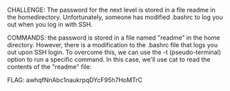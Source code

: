 CHALLENGE: The password for the next level is stored in a file readme in the homedirectory. Unfortunately, someone has modified .bashrc to log you out when you log in with SSH.

COMMANDS: the password is stored in a file named "readme" in the home directory. However, there is a modification to the .bashrc file that logs you out upon SSH login. To overcome this, we can use the -t (pseudo-terminal) option to run a specific command. In this case, we'll use cat to read the contents of the "readme" file:

FLAG: awhqfNnAbc1naukrpqDYcF95h7HoMTrC